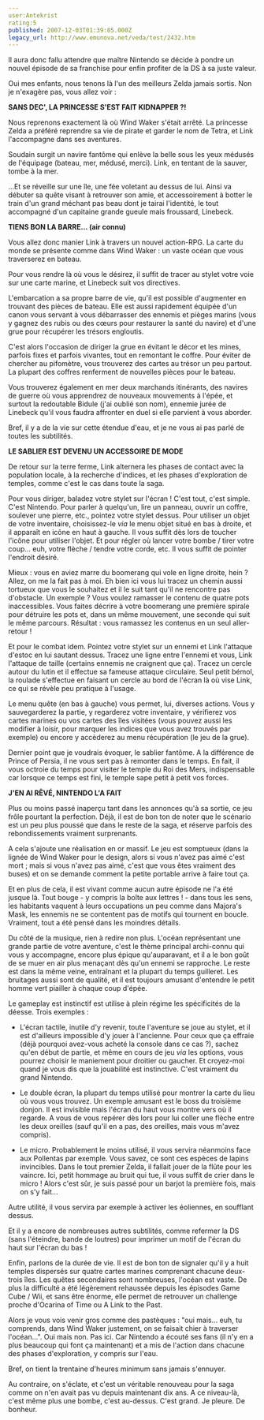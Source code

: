 ```yaml
---
user:Antekrist
rating:5
published: 2007-12-03T01:39:05.000Z
legacy_url: http://www.emunova.net/veda/test/2432.htm
---
```

Il aura donc fallu attendre que maître Nintendo se décide à pondre un nouvel épisode de sa franchise pour enfin profiter de la DS à sa juste valeur.  

Oui mes enfants, nous tenons là l'un des meilleurs Zelda jamais sortis. Non je n'exagère pas, vous allez voir :  

  

**SANS DEC', LA PRINCESSE S'EST FAIT KIDNAPPER ?!**  

Nous reprenons exactement là où Wind Waker s'était arrêté. La princesse Zelda a préféré reprendre sa vie de pirate et garder le nom de Tetra, et Link l'accompagne dans ses aventures.  

Soudain surgit un navire fantôme qui enlève la belle sous les yeux médusés de l'équipage (bateau, mer, médusé, merci). Link, en tentant de la sauver, tombe à la mer.  

...Et se réveille sur une île, une fée voletant au dessus de lui. Ainsi va débuter sa quête visant à retrouver son amie, et accessoirement à botter le train d'un grand méchant pas beau dont je tairai l'identité, le tout accompagné d'un capitaine grande gueule mais froussard, Linebeck.  

  

**TIENS BON LA BARRE... (air connu)**  

Vous allez donc manier Link à travers un nouvel action-RPG. La carte du monde se présente comme dans Wind Waker : un vaste océan que vous traverserez en bateau.  

Pour vous rendre là où vous le désirez, il suffit de tracer au stylet votre voie sur une carte marine, et Linebeck suit vos directives.  

L'embarcation a sa propre barre de vie, qu'il est possible d'augmenter en trouvant des pièces de bateau. Elle est aussi rapidement équipée d'un canon vous servant à vous débarrasser des ennemis et pièges marins (vous y gagnez des rubis ou des cœurs pour restaurer la santé du navire) et d'une grue pour récupérer les trésors engloutis.  

C'est alors l'occasion de diriger la grue en évitant le décor et les mines, parfois fixes et parfois vivantes, tout en remontant le coffre. Pour éviter de chercher au pifomètre, vous trouverez des cartes au trésor un peu partout. La plupart des coffres renferment de nouvelles pièces pour le bateau.   

Vous trouverez également en mer deux marchands itinérants, des navires de guerre où vous apprendrez de nouveaux mouvements à l'épée, et surtout la redoutable Bidule (j'ai oublié son nom), ennemie jurée de Linebeck qu'il vous faudra affronter en duel si elle parvient à vous aborder.  

Bref, il y a de la vie sur cette étendue d'eau, et je ne vous ai pas parlé de toutes les subtilités.  

  

**LE SABLIER EST DEVENU UN ACCESSOIRE DE MODE**  

De retour sur la terre ferme, Link alternera les phases de contact avec la population locale, à la recherche d'indices, et les phases d'exploration de temples, comme c'est le cas dans toute la saga.  

Pour vous diriger, baladez votre stylet sur l'écran ! C'est tout, c'est simple. C'est Nintendo. Pour parler à quelqu'un, lire un panneau, ouvrir un coffre, soulever une pierre, etc., pointez votre stylet dessus. Pour utiliser un objet de votre inventaire, choisissez-le _via_ le menu objet situé en bas à droite, et il apparaît en icône en haut à gauche. Il vous suffit dès lors de toucher l'icône pour utiliser l'objet. Et pour régler où lancer votre bombe / tirer votre coup... euh, votre flèche / tendre votre corde, etc. Il vous suffit de pointer l'endroit désiré.  

Mieux : vous en aviez marre du boomerang qui vole en ligne droite, hein ? Allez, on me la fait pas à moi. Eh bien ici vous lui tracez un chemin aussi tortueux que vous le souhaitez et il le suit tant qu'il ne rencontre pas d'obstacle. Un exemple ? Vous voulez ramasser le contenu de quatre pots inaccessibles. Vous faites décrire à votre boomerang une première spirale pour détruire les pots et, dans un même mouvement, une seconde qui suit le même parcours. Résultat : vous ramassez les contenus en un seul aller-retour !  

Et pour le combat idem. Pointez votre stylet sur un ennemi et Link l'attaque d'estoc en lui sautant dessus. Tracez une ligne entre l'ennemi et vous, Link l'attaque de taille (certains ennemis ne craignent que ça). Tracez un cercle autour du lutin et il effectue sa fameuse attaque circulaire. Seul petit bémol, la roulade s'effectue en faisant un cercle au bord de l'écran là où vise Link, ce qui se révèle peu pratique à l'usage.  

Le menu quête (en bas à gauche) vous permet, lui, diverses actions. Vous y sauvegarderez la partie, y regarderez votre inventaire, y vérifierez vos cartes marines ou vos cartes des îles visitées (vous pouvez aussi les modifier à loisir, pour marquer les indices que vous avez trouvés par exemple) ou encore y accèderez au menu récupération (le jeu de la grue).  

Dernier point que je voudrais évoquer, le sablier fantôme. A la différence de Prince of Persia, il ne vous sert pas à remonter dans le temps. En fait, il vous octroie du temps pour visiter le temple du Roi des Mers, indispensable car lorsque ce temps est fini, le temple sape petit à petit vos forces.  

  

**J'EN AI RÊVÉ, NINTENDO L'A FAIT**  

Plus ou moins passé inaperçu tant dans les annonces qu'à sa sortie, ce jeu frôle pourtant la perfection. Déjà, il est de bon ton de noter que le scénario est un peu plus poussé que dans le reste de la saga, et réserve parfois des rebondissements vraiment surprenants.  

  

A cela s'ajoute une réalisation en or massif. Le jeu est somptueux (dans la lignée de Wind Waker pour le design, alors si vous n'avez pas aimé c'est mort ; mais si vous n'avez pas aimé, c'est que vous êtes vraiment des buses) et on se demande comment la petite portable arrive à faire tout ça.  

Et en plus de cela, il est vivant comme aucun autre épisode ne l'a été jusque là. Tout bouge - y compris la boîte aux lettres ! - dans tous les sens, les habitants vaquent à leurs occupations un peu comme dans Majora's Mask, les ennemis ne se contentent pas de motifs qui tournent en boucle. Vraiment, tout a été pensé dans les moindres détails.  

Du côté de la musique, rien à redire non plus. L'océan représentant une grande partie de votre aventure, c'est le thème principal archi-connu qui vous y accompagne, encore plus épique qu'auparavant, et il a le bon goût de se muer en air plus menaçant dès qu'un ennemi se rapproche. Le reste est dans la même veine, entraînant et la plupart du temps guilleret. Les bruitages aussi sont de qualité, et il est toujours amusant d'entendre le petit homme vert piailler à chaque coup d'épée.  

  

Le gameplay est instinctif est utilise à plein régime les spécificités de la déesse. Trois exemples :   

- L'écran tactile, inutile d'y revenir, toute l'aventure se joue au stylet, et il est d'ailleurs impossible d'y jouer à l'ancienne. Pour ceux que ça effraie (déjà pourquoi avez-vous acheté la console dans ce cas ?), sachez qu'en début de partie, et même en cours de jeu _via_ les options, vous pourrez choisir le maniement pour droitier ou gaucher. Et croyez-moi quand je vous dis que la jouabilité est instinctive. C'est vraiment du grand Nintendo.  

- Le double écran, la plupart du temps utilisé pour montrer la carte du lieu où vous vous trouvez. Un exemple amusant est le boss du troisième donjon. Il est invisible mais l'écran du haut vous montre vers où il regarde. A vous de vous repérer dès lors pour lui coller une flèche entre les deux oreilles (sauf qu'il en a pas, des oreilles, mais vous m'avez compris).  

- Le micro. Probablement le moins utilisé, il vous servira néanmoins face aux Pollentas par exemple. Vous savez, ce sont ces espèces de lapins invincibles. Dans le tout premier Zelda, il fallait jouer de la flûte pour les vaincre. Ici, petit hommage au bruit qui tue, il vous suffit de crier dans le micro ! Alors c'est sûr, je suis passé pour un barjot la première fois, mais on s'y fait...  

Autre utilité, il vous servira par exemple à activer les éoliennes, en soufflant dessus.  

Et il y a encore de nombreuses autres subtilités, comme refermer la DS (sans l'éteindre, bande de loutres) pour imprimer un motif de l'écran du haut sur l'écran du bas !  

  

Enfin, parlons de la durée de vie. Il est de bon ton de signaler qu'il y a huit temples dispersés sur quatre cartes marines comprenant chacune deux-trois îles. Les quêtes secondaires sont nombreuses, l'océan est vaste. De plus la difficulté a été légèrement rehaussée depuis les épisodes Game Cube / Wii, et sans être énorme, elle permet de retrouver un challenge proche d'Ocarina of Time ou A Link to the Past.  

Alors je vous vois venir gros comme des pastèques : "oui mais... euh, tu comprends, dans Wind Waker justement, on se faisait chier à traverser l'océan...". Oui mais non. Pas ici. Car Nintendo a écouté ses fans (il n'y en a plus beaucoup qui font ça maintenant) et a mis de l'action dans chacune des phases d'exploration, y compris sur l'eau.  

Bref, on tient la trentaine d'heures minimum sans jamais s'ennuyer.  

Au contraire, on s'éclate, et c'est un véritable renouveau pour la saga comme on n'en avait pas vu depuis maintenant dix ans. A ce niveau-là, c'est même plus une bombe, c'est au-dessus. C'est grand. Je pleure. De bonheur.